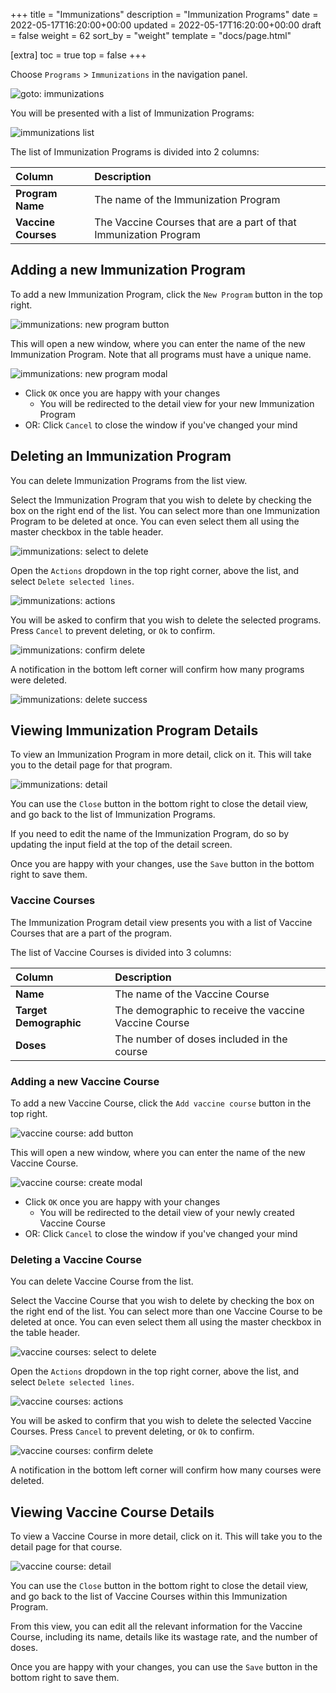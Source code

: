 +++
title = "Immunizations"
description = "Immunization Programs"
date = 2022-05-17T16:20:00+00:00
updated = 2022-05-17T16:20:00+00:00
draft = false
weight = 62
sort_by = "weight"
template = "docs/page.html"

[extra]
toc = true
top = false
+++

Choose `Programs` > `Immunizations` in the navigation panel.

![goto: immunizations](/docs/programs/images/goto_immunizations.png)

You will be presented with a list of Immunization Programs:

![immunizations list](/docs/programs/images/immunizations.png)

The list of Immunization Programs is divided into 2 columns:

| Column              | Description                                                      |
| :------------------ | :--------------------------------------------------------------- |
| **Program Name**    | The name of the Immunization Program                             |
| **Vaccine Courses** | The Vaccine Courses that are a part of that Immunization Program |

## Adding a new Immunization Program

To add a new Immunization Program, click the `New Program` button in the top right.

![immunizations: new program button](/docs/programs/images/immunizations_new_program_button.png)

This will open a new window, where you can enter the name of the new Immunization Program. Note that all programs must have a unique name.

![immunizations: new program modal](/docs/programs/images/immunizations_new_program_modal.png)

- Click `OK` once you are happy with your changes
  - You will be redirected to the detail view for your new Immunization Program
- OR: Click `Cancel` to close the window if you've changed your mind

## Deleting an Immunization Program

You can delete Immunization Programs from the list view.

Select the Immunization Program that you wish to delete by checking the box on the right end of the list. You can select more than one Immunization Program to be deleted at once. You can even select them all using the master checkbox in the table header.

![immunizations: select to delete](/docs/programs/images/immunizations_select.png)

Open the `Actions` dropdown in the top right corner, above the list, and select `Delete selected lines`.

![immunizations: actions](/docs/programs/images/immunizations_actions.png)

You will be asked to confirm that you wish to delete the selected programs. Press `Cancel` to prevent deleting, or `Ok` to confirm.

![immunizations: confirm delete](/docs/programs/images/immunizations_confirm_delete.png)

A notification in the bottom left corner will confirm how many programs were deleted.

![immunizations: delete success](/docs/programs/images/immunizations_delete_success.png)

## Viewing Immunization Program Details

To view an Immunization Program in more detail, click on it. This will take you to the detail page for that program.

![immunizations: detail](/docs/programs/images/immunizations_detail.png)

You can use the `Close` button in the bottom right to close the detail view, and go back to the list of Immunization Programs.

If you need to edit the name of the Immunization Program, do so by updating the input field at the top of the detail screen.

Once you are happy with your changes, use the `Save` button in the bottom right to save them.

### Vaccine Courses

The Immunization Program detail view presents you with a list of Vaccine Courses that are a part of the program.

The list of Vaccine Courses is divided into 3 columns:

| Column                 | Description                                           |
| :--------------------- | :---------------------------------------------------- |
| **Name**               | The name of the Vaccine Course                        |
| **Target Demographic** | The demographic to receive the vaccine Vaccine Course |
| **Doses**              | The number of doses included in the course            |

### Adding a new Vaccine Course

To add a new Vaccine Course, click the `Add vaccine course` button in the top right.

![vaccine course: add button](/docs/programs/images/vaccine_course_add_button.png)

This will open a new window, where you can enter the name of the new Vaccine Course.

![vaccine course: create modal](/docs/programs/images/vaccine_course_add.png)

- Click `OK` once you are happy with your changes
  - You will be redirected to the detail view of your newly created Vaccine Course
- OR: Click `Cancel` to close the window if you've changed your mind

### Deleting a Vaccine Course

You can delete Vaccine Course from the list.

Select the Vaccine Course that you wish to delete by checking the box on the right end of the list. You can select more than one Vaccine Course to be deleted at once. You can even select them all using the master checkbox in the table header.

![vaccine courses: select to delete](/docs/programs/images/vaccine_courses_select.png)

Open the `Actions` dropdown in the top right corner, above the list, and select `Delete selected lines`.

![vaccine courses: actions](/docs/programs/images/immunizations_actions.png)

You will be asked to confirm that you wish to delete the selected Vaccine Courses. Press `Cancel` to prevent deleting, or `Ok` to confirm.

![vaccine courses: confirm delete](/docs/programs/images/vaccine_courses_confirm_delete.png)

A notification in the bottom left corner will confirm how many courses were deleted.

## Viewing Vaccine Course Details

To view a Vaccine Course in more detail, click on it. This will take you to the detail page for that course.

![vaccine course: detail](/docs/programs/images/vaccine_course_detail.png)

You can use the `Close` button in the bottom right to close the detail view, and go back to the list of Vaccine Courses within this Immunization Program.

From this view, you can edit all the relevant information for the Vaccine Course, including its name, details like its wastage rate, and the number of doses.

Once you are happy with your changes, you can use the `Save` button in the bottom right to save them.
